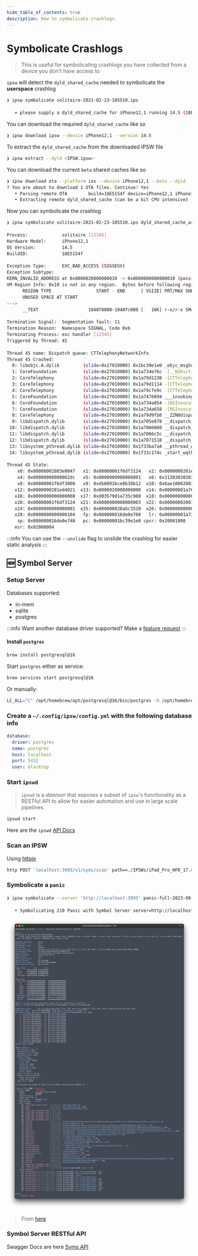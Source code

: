 ```yaml
---
hide_table_of_contents: true
description: How to symbolicate crashlogs.
---
```


# Symbolicate Crashlogs

> This is useful for symbolicating crashlogs you have collected from a device you don't have access to

`ipsw` will detect the `dyld_shared_cache` needed to symbolicate the **userspace** crashlog

```bash
❯ ipsw symbolicate solitaire-2021-02-23-185510.ips

   ⨯ please supply a dyld_shared_cache for iPhone12,1 running 14.5 (18E5154f)
```

You can download the required `dyld_shared_cache` like so

```bash
❯ ipsw download ipsw --device iPhone12,1 --version 14.5
```

To extract the `dyld_shared_cache` from the downloaded IPSW file

```bash
❯ ipsw extract --dyld <IPSW.ipsw>
```

You can download the current `beta` shared caches like so

```bash
❯ ipsw download ota --platform ios --device iPhone12,1 --beta --dyld
? You are about to download 1 OTA files. Continue? Yes
   • Parsing remote OTA        build=18E5154f device=iPhone12,1 iPhone11,8 version=iOS145DevBeta2
   • Extracting remote dyld_shared_cache (can be a bit CPU intensive)
```

Now you can symbolicate the crashlog

```bash
❯ ipsw symbolicate solitaire-2021-02-23-185510.ips dyld_shared_cache_arm64e

Process:             solitaire [12345]
Hardware Model:      iPhone12,1
OS Version:          14.5
BuildID:             18E5154f

Exception Type:      EXC_BAD_ACCESS (SIGSEGV)
Exception Subtype:
KERN_INVALID_ADDRESS at 0x0000020000000010 -> 0x0000000000000010 (possible pointer authentication failure)
VM Region Info: 0x10 is not in any region.  Bytes before following region: 4363091952
      REGION TYPE                 START - END      [ VSIZE] PRT/MAX SHRMOD  REGION DETAIL
      UNUSED SPACE AT START
--->
      __TEXT                   1040f8000-1040fc000 [   16K] r-x/r-x SM=COW  ...app/solitaire

Termination Signal:  Segmentation fault: 11
Termination Reason:  Namespace SIGNAL, Code 0xb
Terminating Process: exc handler [12345]
Triggered by Thread: 45

Thread 45 name: Dispatch queue: CTTelephonyNetworkInfo
Thread 45 Crashed:
  0: libobjc.A.dylib         (slide=0x27010000) 0x1bc39e1e0 _objc_msgSend + 32
  1: CoreFoundation          (slide=0x27010000) 0x1a734e76c -[__NSDictionaryM objectForKeyedSubscript:] + 184
  2: CoreTelephony           (slide=0x27010000) 0x1a79d1230 -[CTTelephonyNetworkInfo updateRat:descriptor:] + 144
  3: CoreTelephony           (slide=0x27010000) 0x1a79d1114 -[CTTelephonyNetworkInfo queryRatForDescriptor:] + 164
  4: CoreTelephony           (slide=0x27010000) 0x1a79cfe9c -[CTTelephonyNetworkInfo connectionStateChanged:connection:dataConnectionStatusInfo:] + 72
  5: CoreFoundation          (slide=0x27010000) 0x1a7476894 ___invoking___ + 148
  6: CoreFoundation          (slide=0x27010000) 0x1a734a054 -[NSInvocation invoke] + 380
  7: CoreFoundation          (slide=0x27010000) 0x1a734a658 -[NSInvocation invokeWithTarget:] + 80
  8: CoreTelephony           (slide=0x27010000) 0x1a79d9fb0 __ZZN8dispatch5asyncIZ50-[CoreTelephonyClientMux sink:handleNotification:]E3$_2EEvP16dispatch_queue_sNSt3__110unique_ptrIT_NS4_14default_deleteIS6_EEEEENUlPvE_8__invokeESA_ + 44
  9: libdispatch.dylib       (slide=0x27010000) 0x1a705e878 __dispatch_client_callout + 20
 10: libdispatch.dylib       (slide=0x27010000) 0x1a7066060 __dispatch_lane_serial_drain + 620
 11: libdispatch.dylib       (slide=0x27010000) 0x1a7066c5c __dispatch_lane_invoke + 404
 12: libdispatch.dylib       (slide=0x27010000) 0x1a7071518 __dispatch_workloop_worker_thread + 764
 13: libsystem_pthread.dylib (slide=0x27010000) 0x1f33ba7a4 __pthread_wqthread + 276
 14: libsystem_pthread.dylib (slide=0x27010000) 0x1f33c174c _start_wqthread + 8

Thread 45 State:
    x0: 0x00000002803e0047   x1: 0x00000001f6df3124   x2: 0x0000000281ed4000   x3: 0x00000001b6efb344
    x4: 0x00000000000062dc   x5: 0x0000000000000001   x6: 0x3130303030303030   x7: 0x0000000000000000
    x8: 0x00000001f6df3000   x9: 0xdb6091bce8b38b12  x10: 0x6ae10002803e0047  x11: 0x0000000281ed4021
   x12: 0x0000000281ed4021  x13: 0x0000020000000000  x14: 0x00000001a7604012  x15: 0x0000020000000000
   x16: 0x0000000000000000  x17: 0xd0357901a735c988  x18: 0x0000000000000000  x19: 0x0000000281ed4000
   x20: 0x00000001f6df3124  x21: 0x0000000000000003  x22: 0x00000002801de580  x23: 0x0000000000000003
   x24: 0x0000000000000001  x25: 0x000000020abc3520  x26: 0x0000000000000003  x27: 0x0000000000000000
   x28: 0x0000000000000104   fp: 0x000000016de0e780   lr: 0x00000001a734e76c
    sp: 0x000000016de0e740   pc: 0x00000001bc39e1e0 cpsr: 0x20001000
   esr: 0x92000004
```

:::info 
You can use the `--unslide` flag to unslide the crashlog for easier static analysis
:::

## 🆕 Symbol Server

### Setup Server

Databases supported:

- in-mem
- sqlite
- postgres

:::info 
Want another database driver supported? Make a [feature request](https://github.com/blacktop/ipsw/issues/new?assignees=blacktop&labels=enhancement%2Ctriage&projects=&template=feature.yaml)
:::

#### Install `postgres`

```bash
brew install postgresql@16
```

Start `postgres` either as service:

```bash
brew services start postgresql@16
```

Or manually:

```bash
LC_ALL="C" /opt/homebrew/opt/postgresql@16/bin/postgres -D /opt/homebrew/var/postgresql@16
```

### Create a `~/.config/ipsw/config.yml` with the following database info

```yaml
database:
  driver: postgres
  name: postgres
  host: localhost
  port: 5432
  user: blacktop
```  

### Start `ipswd`

> `ipswd` is a *daemon* that exposes a subset of `ipsw`'s functionality as a RESTful API to allow for easier automation and use in large scale pipelines.

```bash
ipswd start
```

Here are the `ipswd` [API Docs](https://blacktop.github.io/ipsw/api)

### Scan an IPSW

Using [httpie](https://httpie.io)

```bash
http POST 'localhost:3993/v1/syms/scan' path==./IPSWs/iPad_Pro_HFR_17.4_21E219_Restore.ipsw
```

### Symbolicate a `panic`

```bash
❯ ipsw symbolicate --server 'http://localhost:3993' panic-full-2023-08-04-191003.000.ips

   • Symbolicating 210 Panic with Symbol Server server=http://localhost:3993
```

![syms-panic](../../static/img/guides/syms-panic.webp)

> From [here](https://discord.com/channels/779134930265309195/782323285294841896/1137089549324005416)

### Symbol Server RESTful API

Swagger Docs are here [Syms API](https://blacktop.github.io/ipsw/api#tag/Syms)